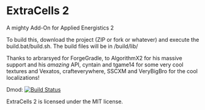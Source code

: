 ExtraCells 2
==========

A mighty Add-On for Applied Energistics 2

To build this, download the project (ZIP or fork or whatever) and execute the build.bat/build.sh. The build files will be in /build/lib/

Thanks to arbrarsyed for ForgeGradle, to AlgorithmX2 for his massive support and his *amazing* API, cyntain and tgame14 for some very cool textures and Vexatos, crafteverywhere, SSCXM and VeryBigBro for the cool localizations! 

Dmod: [![Build Status](http://shadowcity.net:8080/job/ecrv2/badge/icon)](http://shadowcity.net:8080/job/ecrv2/)

ExtraCells 2 is licensed under the MIT license.
